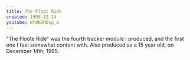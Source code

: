 ```yaml
---
title: The Floot Ride
created: 1995-12-14
youtube: WfWNZNDsp_w
---
```


"The Floote Ride" was the fourth tracker module I produced, and the first one I
feel somewhat content with. Also produced as a 15 year old, on December 14th,
1995.
